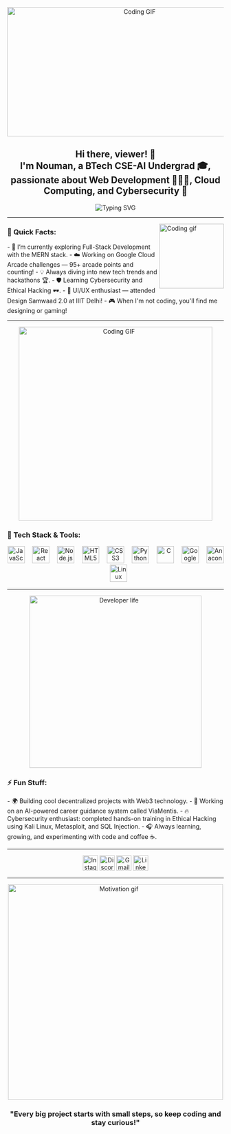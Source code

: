 <div align="center">
  <img src="https://media.giphy.com/media/qgQUggAC3Pfv687qPC/giphy.gif" alt="Coding GIF" width="600" height="300"/>
</div>

<h2 align="center">Hi there, viewer! 🤘<br>I'm Nouman, a BTech CSE-AI Undergrad 🎓, passionate about Web Development 👨🏻‍💻, Cloud Computing, and Cybersecurity 🚀</h2>
  
<div align="center">
  <img src="https://readme-typing-svg.herokuapp.com?color=36BCF7&size=24&center=true&vCenter=true&lines=Innovating+through+Code+%F0%9F%92%A1;Full-Stack+Developer+in+the+Making+%F0%9F%92%BB;AI%2C+Cybersecurity%2C+and+Cloud+Fanatic+%F0%9F%93%8C" alt="Typing SVG">
</div>

---

<img align="right" height="150" src="https://i.giphy.com/media/v1.Y2lkPTc5MGI3NjExc3I3MncyYXpvZ3lqeWpjYmZsaXhqZ3RvNm5xeGtiMG53dXlvNzV2biZlcD12MV9pbnRlcm5hbF9naWZfYnlfaWQmY3Q9Zw/bGgsc5mWoryfgKBx1u/giphy.gif" alt="Coding gif" />

<h3>🌟 Quick Facts:</h3>
- 🔭 I’m currently exploring Full-Stack Development with the MERN stack.  
- ☁️ Working on Google Cloud Arcade challenges — 95+ arcade points and counting!  
- 💡 Always diving into new tech trends and hackathons 🏆.  
- 🛡️ Learning Cybersecurity and Ethical Hacking 🕶️.  
- 🎨 UI/UX enthusiast — attended Design Samwaad 2.0 at IIIT Delhi!  
- 🎮 When I'm not coding, you'll find me designing or gaming!

---

<div align="center">
  <img src="https://media.giphy.com/media/xT9IgzoKnwFNmISR8I/giphy.gif" alt="Coding GIF" width="450"/>
</div>

<h3>🚀 Tech Stack & Tools:</h3>
<div align="center">
  <img src="https://cdn.jsdelivr.net/gh/devicons/devicon/icons/javascript/javascript-original.svg" height="40" alt="JavaScript" />
  <img width="10" />
  <img src="https://cdn.jsdelivr.net/gh/devicons/devicon/icons/react/react-original.svg" height="40" alt="React" />
  <img width="10" />
  <img src="https://cdn.jsdelivr.net/gh/devicons/devicon/icons/nodejs/nodejs-original.svg" height="40" alt="Node.js" />
  <img width="10" />
  <img src="https://cdn.jsdelivr.net/gh/devicons/devicon/icons/html5/html5-original.svg" height="40" alt="HTML5" />
  <img width="10" />
  <img src="https://cdn.jsdelivr.net/gh/devicons/devicon/icons/css3/css3-original.svg" height="40" alt="CSS3" />
  <img width="10" />
  <img src="https://cdn.jsdelivr.net/gh/devicons/devicon/icons/python/python-original.svg" height="40" alt="Python" />
  <img width="10" />
  <img src="https://cdn.jsdelivr.net/gh/devicons/devicon/icons/c/c-original.svg" height="40" alt="C" />
  <img width="10" />
  <img src="https://cdn.jsdelivr.net/gh/devicons/devicon/icons/googlecloud/googlecloud-original.svg" height="40" alt="Google Cloud" />
  <img width="10" />
  <img src="https://cdn.jsdelivr.net/gh/devicons/devicon/icons/anaconda/anaconda-original.svg" height="40" alt="Anaconda" />
  <img width="10" />
  <img src="https://cdn.jsdelivr.net/gh/devicons/devicon/icons/linux/linux-original.svg" height="40" alt="Linux" />
</div>

---

<div align="center">
  <img src="https://media.giphy.com/media/3o7aCVFZGc61X5Z7YY/giphy.gif" alt="Developer life" width="400" />
</div>

<h3>⚡ Fun Stuff:</h3>
- 🌍 Building cool decentralized projects with Web3 technology.
- 🤖 Working on an AI-powered career guidance system called ViaMentis.
- 🔥 Cybersecurity enthusiast: completed hands-on training in Ethical Hacking using Kali Linux, Metasploit, and SQL Injection.
- 🎧 Always learning, growing, and experimenting with code and coffee ☕.

---

<div align="center">
  <a href="https://www.instagram.com/nouman_wp/"><img src="https://img.shields.io/static/v1?message=Instagram&logo=instagram&label=&color=E4405F&logoColor=white&labelColor=&style=for-the-badge" height="35" alt="Instagram" /></a>
  <a href="https://discordapp.com/users/Nouman_WP/"><img src="https://img.shields.io/static/v1?message=Discord&logo=discord&label=&color=7289DA&logoColor=white&labelColor=&style=for-the-badge" height="35" alt="Discord" /></a>
  <a href="mailto:nouman_wp@example.com"><img src="https://img.shields.io/static/v1?message=Gmail&logo=gmail&label=&color=D14836&logoColor=white&labelColor=&style=for-the-badge" height="35" alt="Gmail" /></a>
  <a href="https://www.linkedin.com/in/mujeeb-nouman-31330a282/"><img src="https://img.shields.io/static/v1?message=LinkedIn&logo=linkedin&label=&color=0077B5&logoColor=white&labelColor=&style=for-the-badge" height="35" alt="LinkedIn" /></a>
</div>

---

<div align="center">
  <img src="https://media.giphy.com/media/l0HlJff0bDcbOq6aM/giphy.gif" alt="Motivation gif" width="500"/>
</div>

<h3 align="center">"Every big project starts with small steps, so keep coding and stay curious!"</h3>
